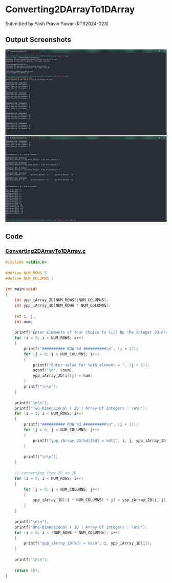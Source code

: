 # Converting2DArrayTo1DArray

Submitted by Yash Pravin Pawar (RTR2024-023)

## Output Screenshots
![01-output.png](./02-Screenshots/01-output.png)
![02-output.png](./02-Screenshots/02-output.png)

## Code
### [Converting2DArrayTo1DArray.c](./01-Code/Converting2DArrayTo1DArray.c)
```c
#include <stdio.h>

#define NUM_ROWS 5
#define NUM_COLUMNS 3

int main(void)
{
    int ypp_iArray_2D[NUM_ROWS][NUM_COLUMNS];
    int ypp_iArray_1D[NUM_ROWS * NUM_COLUMNS];

    int i, j;
    int num;

    printf("Enter Elements of Your Choice To Fill Up The Integer 2D Array: \n\n");
    for (i = 0; i < NUM_ROWS; i++)
    {
        printf("########## ROW %d ##########\n", (i + 1));
        for (j = 0; j < NUM_COLUMNS; j++)
        {
            printf("Enter value for %dth element = ", (j + 1));
            scanf("%d", &num);
            ypp_iArray_2D[i][j] = num;
        }
        printf("\n\n");
    }

    printf("\n\n");
    printf("Two-Dimensional ( 2D ) Array Of Integers : \n\n");
    for (i = 0; i < NUM_ROWS; i++)
    {
        printf("########## ROW %d ##########\n", (i + 1));
        for (j = 0; j < NUM_COLUMNS; j++)
        {
            printf("ypp_iArray_2D[%d][%d] = %d\t", i, j, ypp_iArray_2D[i][j]);
        }

        printf("\n\n");
    }

    // converting from 2D to 1D
    for (i = 0; i < NUM_ROWS; i++)
    {
        for (j = 0; j < NUM_COLUMNS; j++)
        {
            ypp_iArray_1D[(i * NUM_COLUMNS) + j] = ypp_iArray_2D[i][j];
        }
    }

    printf("\n\n");
    printf("One-Dimensional ( 1D ) Array Of Integers : \n\n");
    for (i = 0; i < (NUM_ROWS * NUM_COLUMNS); i++)
    {
        printf("ypp_iArray_1D[%d] = %d\n", i, ypp_iArray_1D[i]);
    }

    printf("\n\n");

    return (0);
}

```
